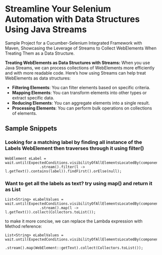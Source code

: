 # Streamline Your Selenium Automation with Data Structures Using Java Streams
Sample Project for a Cucumber-Selenium Integrated Framework with Maven, Showcasing the Leverage of Streams to Collect WebElements When Treating Them as a Data Structure.

**Treating WebElements as Data Structures with Streams:**
When you use Java Streams, we can process collections of WebElements more efficiently and with more readable code. Here’s how using Streams can help treat WebElements as data structures:

- **Filtering Elements**: You can filter elements based on specific criteria.
- **Mapping Elements**: You can transform elements into other types or extract specific data.
- **Reducing Elements**: You can aggregate elements into a single result.
- **Processing Elements**: You can perform bulk operations on collections of elements.

## Sample Snippets
### Looking for a matching label by finding all instance of the Labels WebElement then traverses through it using filter()
```
WebElement eLabel = wait.until(ExpectedConditions.visibilityOfAllElementsLocatedBy(componentLabel))
                .stream().filter(l -> l.getText().contains(label)).findFirst().orElse(null);
```

### Want to get all the labels as text? try using map() and return it as List<String>
```
List<String> eLabelValues = wait.until(ExpectedConditions.visibilityOfAllElementsLocatedBy(componentLabel))
                .stream().map(l -> l.getText()).collect(Collectors.toList());
```
to make it more concise, we can replace the Lambda expression with Method reference:
```
List<String> eLabelValues = wait.until(ExpectedConditions.visibilityOfAllElementsLocatedBy(componentLabel))
                .stream().map(WebElement::getText).collect(Collectors.toList());
```
